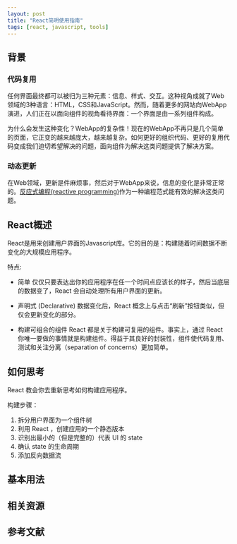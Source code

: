 ```yaml
---
layout: post
title: "React简明使用指南"
tags: [react, javascript, tools]
---
```


## 背景

### 代码复用
  任何界面最终都可以被归为三种元素：信息、样式、交互。这种视角成就了Web领域的3种语言：HTML，CSS和JavaScript。然而，随着更多的网站向WebApp演进，人们正在以面向组件的视角看待界面：一个界面是由一系列组件构成。

  为什么会发生这种变化？WebApp的复杂性！现在的WebApp不再只是几个简单的页面，它正变的越来越庞大，越来越复杂。如何更好的组织代码、更好的复用代码变成我们迫切希望解决的问题，面向组件为解决这类问题提供了解决方案。

### 动态更新
  在Web领域，更新是件麻烦事，然后对于WebApp来说，信息的变化是非常正常的。[反应式编程(reactive programming)](https://en.wikipedia.org/wiki/Reactive_programming)作为一种编程范式能有效的解决这类问题。

## React概述

  React是用来创建用户界面的Javascript库。它的目的是：构建随着时间数据不断变化的大规模应用程序。

  特点:

  * 简单
    仅仅只要表达出你的应用程序在任一个时间点应该长的样子，然后当底层的数据变了，React 会自动处理所有用户界面的更新。

  * 声明式 (Declarative)
    数据变化后，React 概念上与点击“刷新”按钮类似，但仅会更新变化的部分。

  * 构建可组合的组件
    React 都是关于构建可复用的组件。事实上，通过 React 你唯一要做的事情就是构建组件。得益于其良好的封装性，组件使代码复用、测试和关注分离（separation of concerns）更加简单。

## 如何思考

  React 教会你去重新思考如何构建应用程序。

  构建步骤：
  1. 拆分用户界面为一个组件树
  2. 利用 React ，创建应用的一个静态版本
  3. 识别出最小的（但是完整的）代表 UI 的 state
  4. 确认 state 的生命周期
  5. 添加反向数据流

## 基本用法

## 相关资源

## 参考文献